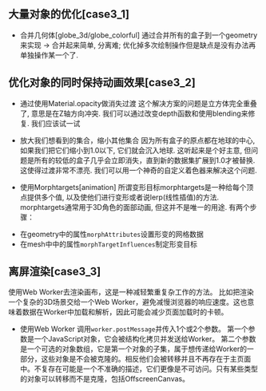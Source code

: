 ## 大量对象的优化[case3_1]

- 合并几何体[globe_3d/globe_colorful]
通过合并所有的盒子到一个geometry来实现 -> 合并起来简单, 分离难; 优化掉多次绘制操作但是缺点是没有办法再单独操作某一个了.

## 优化对象的同时保持动画效果[case3_2]
* 通过使用Material.opacity做消失过渡
这个解决方案的问题是立方体完全重叠了, 意思是在Z轴方向冲突. 我们可以通过改变depth函数和使用blending来修复. 我们应该试一试

* 放大我们想看到的集合，缩小其他集合
因为所有盒子的原点都在地球的中心, 如果我们把它们缩小到1.0以下, 它们就会沉入地球. 这听起来是个好主意, 但问题是所有的较低的盒子几乎会立即消失，直到新的数据集扩展到1.0才被替换. 这使得过渡非常不漂亮. 我们可以用一个神奇的自定义着色器来解决这个问题.

* 使用Morphtargets[animation]
所谓变形目标morphtargets是一种给每个顶点提供多个值, 以及使他们进行变形或者说lerp(线性插值)的方法. morphtargets通常用于3D角色的面部动画, 但这并不是唯一的用途.
有两个步骤：
- 在geometry中的属性`morphAttributes`设置形变的网格数据
- 在mesh中中的属性`morphTargetInfluences`制定形变目标

## 离屏渲染[case3_3]
使用Web Worker去渲染画布，这是一种减轻繁重复杂工作的方法。
比如把渲染一个复杂的3D场景交给一个Web Worker，避免减慢浏览器的响应速度。这也意味着数据在Worker中加载和解析，因此可能会减少页面加载时的卡顿。

* 使用Web Worker
调用`worker.postMessage`并传入1个或2个参数。
第一个参数是一个JavaScript对象，它会被结构化拷贝并发送给Worker。
第二个参数是一个可选的对象数组，它是第一个对象的子集，属于想传递给Worker的一部分，这些对象是不会被克隆的。相反他们会被转移并且不再存在于主页面中。不复存在可能是一个不准确的描述，它们更像是不可访问。只有某些类型的对象可以转移而不是克隆，包括OffscreenCanvas。

